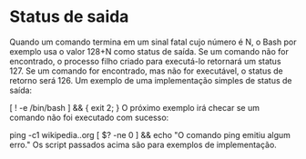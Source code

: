 # Status de saida
Quando um comando termina em um sinal fatal cujo número é N, o Bash por exemplo usa o valor 128+N como status de saída. Se um comando não for encontrado, o processo filho criado para executá-lo retornará um status 127. Se um comando for encontrado, mas não for executável, o status de retorno será 126. Um exemplo de uma implementação simples de status de saída:

[ ! -e /bin/bash ] && { exit 2; }
O próximo exemplo irá checar se um comando não foi executado com sucesso:

ping -c1 wikipedia..org
[ $? -ne 0 ] && echo "O comando ping emitiu algum erro."
Os script passados acima são para exemplos de implementação.